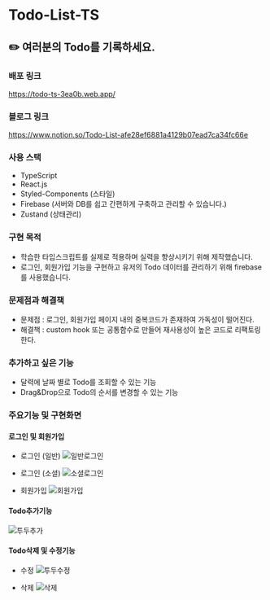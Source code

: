 # Todo-List-TS 
## ✏️ 여러분의 Todo를 기록하세요.

### 배포 링크
https://todo-ts-3ea0b.web.app/

### 블로그 링크
https://www.notion.so/Todo-List-afe28ef6881a4129b07ead7ca34fc66e

### 사용 스택
- TypeScript
- React.js
- Styled-Components (스타일)
- Firebase (서버와 DB를 쉽고 간편하게 구축하고 관리할 수 있습니다.)
- Zustand (상태관리)

### 구현 목적
- 학습한 타입스크립트를 실제로 적용하며 실력을 향상시키기 위해 제작했습니다.
- 로그인, 회원가입 기능을 구현하고 유저의 Todo 데이터를 관리하기 위해 firebase를 사용했습니다.


### 문제점과 해결책
- 문제점 : 로그인, 회원가입 페이지 내의 중복코드가 존재하여 가독성이 떨어진다.
- 해결책 : custom hook 또는 공통함수로 만들어 재사용성이 높은 코드로 리팩토링한다.


### 추가하고 싶은 기능
- 달력에 날짜 별로 Todo를 조회할 수 있는 기능
- Drag&Drop으로 Todo의 순서를 변경할 수 있는 기능


### 주요기능 및 구현화면

#### 로그인 및 회원가입 
- 로그인 (일반)
![일반로그인](https://user-images.githubusercontent.com/98681659/211206712-b6d1c7f3-dd7e-4a7e-ab9a-45d33272567b.gif)

- 로그인 (소셜)
![소셜로그인](https://user-images.githubusercontent.com/98681659/211206721-b42fdd3a-4a04-4313-8550-a492cbaed5f4.gif)

- 회원가입
![회원가입](https://user-images.githubusercontent.com/98681659/211206758-dda1c860-0b39-4d18-9752-8296d0f2a9b9.gif)


#### Todo추가기능
![투두추가](https://user-images.githubusercontent.com/98681659/211206665-cd43a16e-5c73-4a09-9ec8-6d3a66ed3802.gif)


#### Todo삭제 및 수정기능
- 수정
![투두수정](https://user-images.githubusercontent.com/98681659/211206689-d9df2468-2879-4df3-a124-43592e5fac3c.gif)

- 삭제
![삭제](https://user-images.githubusercontent.com/98681659/211206703-9d160dcf-ec27-40a5-9c53-eadf3426333f.gif)
